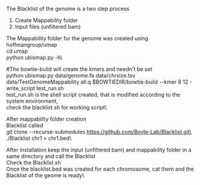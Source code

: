 The Blacklist of the genome is a two step process
  1. Create Mappability folder
  2. Input files (unfiltered bam)

The Mappability folder for the genome was created using hoffmangroup/umap \
cd umap\
python ubismap.py -h\

#The bowtie-build will create the kmers and needn't be set \
python ubismap.py data/genome.fa data/chrsize.tsv data/TestGenomeMappability all.q $BOWTIEDIR/bowtie-build --kmer 8 12 -write_script test_run.sh\
test_run.sh is the shell script created, that is modified according to the system environment, \
check the blacklist.sh for working script\

After mappability folder creation\
Blacklist called\
git clone --recurse-submodules https://github.com/Boyle-Lab/Blacklist.git\
./Blacklist chr1 > chr1.bed\

After installation keep the input (unfiltered bam) and mappability folder in a same directory and call the Blacklist\
Check the Blacklist.sh\
Once the blacklist.bed was created for each chromosome, cat them and the Blacklist of the geome is ready\
